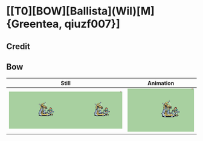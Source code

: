 # [\[T0\]\[BOW\]\[Ballista\]\(Wil\)\[M\]{Greentea, qiuzf007}]

## Credit


	
## Bow

| Still | Animation |
| :---: | :-------: |
| ![Bow still](./Bow_000.png) | ![Bow animation](./Bow.gif) |
